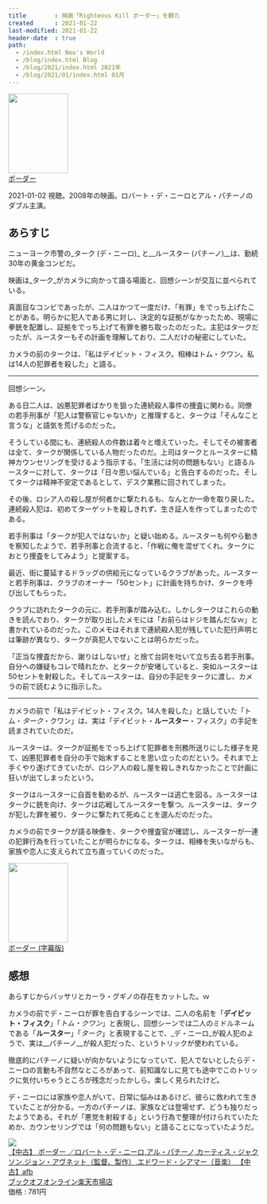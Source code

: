 ```yaml
---
title        : 映画「Righteous Kill ボーダー」を観た
created      : 2021-01-22
last-modified: 2021-01-22
header-date  : true
path:
  - /index.html Neo's World
  - /blog/index.html Blog
  - /blog/2021/index.html 2021年
  - /blog/2021/01/index.html 01月
---
```


<div class="ad-amazon">
  <div class="ad-amazon-image">
    <a href="https://www.amazon.co.jp/dp/B08QL3S6V8?tag=neos21-22&amp;linkCode=osi&amp;th=1&amp;psc=1">
      <img src="https://m.media-amazon.com/images/I/51xTxuQhKeL._SL160_.jpg" width="120" height="160">
    </a>
  </div>
  <div class="ad-amazon-info">
    <div class="ad-amazon-title">
      <a href="https://www.amazon.co.jp/dp/B08QL3S6V8?tag=neos21-22&amp;linkCode=osi&amp;th=1&amp;psc=1">ボーダー</a>
    </div>
  </div>
</div>

2021-01-02 視聴。2008年の映画。ロバート・デ・ニーロとアル・パチーノのダブル主演。

## あらすじ

ニューヨーク市警の_ターク (デ・ニーロ)_ と__ルースター (パチーノ)__は、勤続30年の黄金コンビだ。

映画は_ターク_がカメラに向かって語る場面と、回想シーンが交互に並べられている。

真面目なコンビであったが、二人はかつて一度だけ、「有罪」をでっち上げたことがある。明らかに犯人である男に対し、決定的な証拠がなかったため、現場に拳銃を配置し、証拠をでっち上げて有罪を勝ち取ったのだった。主犯はタークだったが、ルースターもその計画を理解しており、二人だけの秘密にしていた。

カメラの前のタークは、「私はデイビット・フィスク。相棒はトム・クワン。私は14人の犯罪者を殺した」と語る。

---

回想シーン。

ある日二人は、凶悪犯罪者ばかりを狙った連続殺人事件の捜査に関わる。同僚の若手刑事が「犯人は警察官じゃないか」と推理すると、タークは「そんなこと言うな」と語気を荒げるのだった。

そうしている間にも、連続殺人の件数は着々と増えていった。そしてその被害者は全て、タークが関係している人物だったのだ。上司はタークとルースターに精神カウンセリングを受けるよう指示する。「生活には何の問題もない」と語るルースターに対して、タークは「日々思い悩んでいる」と告白するのだった。そしてタークは精神不安定であるとして、デスク業務に回されてしまった。

その後、ロシア人の殺し屋が何者かに撃たれるも、なんとか一命を取り戻した。連続殺人犯は、初めてターゲットを殺しきれず、生き証人を作ってしまったのである。

若手刑事は「タークが犯人ではないか」と疑い始める。ルースターも何やら動きを察知したようで、若手刑事と合流すると、「作戦に俺を混ぜてくれ。タークにおとり捜査をしてみよう」と提案する。

最近、街に蔓延するドラッグの供給元になっているクラブがあった。ルースターと若手刑事は、クラブのオーナー「50セント」に計画を持ちかけ、タークを呼び出してもらった。

クラブに訪れたタークの元に、若手刑事が踏み込む。しかしタークはこれらの動きを読んでおり、タークが取り出したメモには「お前らはドジを踏んだなｗ」と書かれているのだった。このメモはそれまで連続殺人犯が残していた犯行声明とは筆跡が異なり、タークが真犯人でないことは明らかだった。

「正当な捜査だから、謝りはしないぜ」と捨て台詞を吐いて立ち去る若手刑事。自分への嫌疑もコレで晴れたか、とタークが安堵していると、突如ルースターは50セントを射殺した。そしてルースターは、自分の手記をタークに渡し、カメラの前で読むように指示した。

---

カメラの前で「私はデイビット・フィスク。14人を殺した」と話していた「トム・_ターク_・クワン」は、実は「デイビット・__ルースター__・フィスク」の手記を読まされていたのだ。

ルースターは、タークが証拠をでっち上げて犯罪者を刑務所送りにした様子を見て、凶悪犯罪者を自分の手で始末することを思い立ったのだという。それまで上手くやり遂げてきていたが、ロシア人の殺し屋を殺しきれなかったことで計画に狂いが出てしまったという。

タークはルースターに自首を勧めるが、ルースターは逃亡を図る。ルースターはタークに銃を向け、タークは応戦してルースターを撃つ。ルースターは、タークが犯した罪を被り、タークに撃たれて死ぬことを選んだのだった。

カメラの前でタークが語る映像を、タークや捜査官が確認し、ルースターが一連の犯罪行為を行っていたことが明らかになる。タークは、相棒を失いながらも、家族や恋人に支えられて立ち直っていくのだった。

<div class="ad-amazon">
  <div class="ad-amazon-image">
    <a href="https://www.amazon.co.jp/dp/B00FIYHNOE?tag=neos21-22&amp;linkCode=osi&amp;th=1&amp;psc=1">
      <img src="https://m.media-amazon.com/images/I/51gfCZ5ogKL._SL160_.jpg" width="120" height="160">
    </a>
  </div>
  <div class="ad-amazon-info">
    <div class="ad-amazon-title">
      <a href="https://www.amazon.co.jp/dp/B00FIYHNOE?tag=neos21-22&amp;linkCode=osi&amp;th=1&amp;psc=1">ボーダー (字幕版)</a>
    </div>
  </div>
</div>

## 感想

あらすじからバッサリとカーラ・グギノの存在をカットした。ｗ

カメラの前でデ・ニーロが罪を告白するシーンでは、二人の名前を「__デイビット・フィスク__」「_トム・クワン_」と表現し、回想シーンでは二人のミドルネームである「__ルースター__」「_ターク_」と表現することで、_デ・ニーロ_が殺人犯のようで、実は__パチーノ__が殺人犯だった、というトリックが使われている。

徹底的にパチーノに疑いが向かないようになっていて、犯人でないとしたらデ・ニーロの言動も不自然なところがあって、前知識なしに見ても途中でこのトリックに気付いちゃうところが残念だったかしら。楽しく見られたけど。

デ・ニーロには家族や恋人がいて、日常に悩みはあるけど、彼らに救われて生きていたことが分かる。一方のパチーノは、家族などは登場せず、どうも独りだったようである。それが「悪党を射殺する」という行為で整理が付けられていたためか、カウンセリングでは「何の問題もない」と語ることになっていたようだ。

<div class="ad-rakuten">
  <div class="ad-rakuten-image">
    <a href="https://hb.afl.rakuten.co.jp/hgc/g00rc682.waxyceda.g00rc682.waxyd8cb/?pc=https%3A%2F%2Fitem.rakuten.co.jp%2Fbookoffonline%2F0016387301%2F&amp;m=http%3A%2F%2Fm.rakuten.co.jp%2Fbookoffonline%2Fi%2F11343519%2F">
      <img src="https://thumbnail.image.rakuten.co.jp/@0_mall/bookoffonline/cabinet/280/0016387301l.jpg?_ex=128x128">
    </a>
  </div>
  <div class="ad-rakuten-info">
    <div class="ad-rakuten-title">
      <a href="https://hb.afl.rakuten.co.jp/hgc/g00rc682.waxyceda.g00rc682.waxyd8cb/?pc=https%3A%2F%2Fitem.rakuten.co.jp%2Fbookoffonline%2F0016387301%2F&amp;m=http%3A%2F%2Fm.rakuten.co.jp%2Fbookoffonline%2Fi%2F11343519%2F">【中古】 ボーダー ／ロバート・デ・ニーロ,アル・パチーノ,カーティス・ジャクソン,ジョン・アヴネット（監督、製作）,エドワード・シアマー（音楽） 【中古】afb</a>
    </div>
    <div class="ad-rakuten-shop">
      <a href="https://hb.afl.rakuten.co.jp/hgc/g00rc682.waxyceda.g00rc682.waxyd8cb/?pc=https%3A%2F%2Fwww.rakuten.co.jp%2Fbookoffonline%2F&amp;m=http%3A%2F%2Fm.rakuten.co.jp%2Fbookoffonline%2F">ブックオフオンライン楽天市場店</a>
    </div>
    <div class="ad-rakuten-price">価格 : 781円</div>
  </div>
</div>

